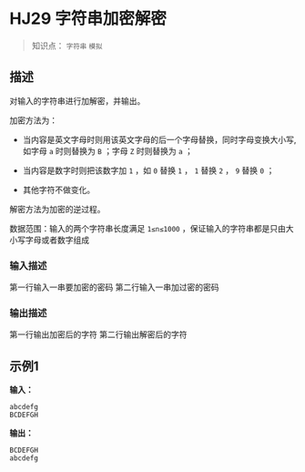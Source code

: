 # HJ29 字符串加密解密


> 知识点： `字符串` `模拟`


## 描述


对输入的字符串进行加解密，并输出。


加密方法为：

* 当内容是英文字母时则用该英文字母的后一个字母替换，同时字母变换大小写,如字母 `a` 时则替换为 `B` ；字母 `Z` 时则替换为 `a` ；

* 当内容是数字时则把该数字加 `1` ，如 `0` 替换 `1` ， `1` 替换 `2` ， `9` 替换 `0` ；

* 其他字符不做变化。


解密方法为加密的逆过程。


数据范围：输入的两个字符串长度满足 `1≤n≤1000` ，保证输入的字符串都是只由大小写字母或者数字组成


### 输入描述


第一行输入一串要加密的密码
第二行输入一串加过密的密码


### 输出描述


第一行输出加密后的字符
第二行输出解密后的字符


## 示例1


**输入：**
```text
abcdefg
BCDEFGH
```


**输出：**
```text
BCDEFGH
abcdefg
```
